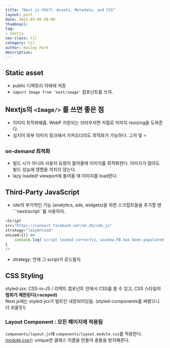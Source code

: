 ```yaml
---
title: "Next.js 써보기: Assets, Metadata, and CSS"
layout: post
date: 2022-03-06 08:00
thumbnail: 
tag:
- nextjs
nav-class: til
category: til
author: Hailey Park
description: 
---
```


## Static asset

- public 디렉토리 아래에 저장
- ```import Image from 'next/image'``` 컴포넌트를 쓰자.

## Nextjs의 ```<Image/>``` 를 쓰면 좋은 점

- 이미지 최적화해줌. WebP 지원되는 브라우저면 저절로 이미지 resizing을 도와준다.
- 심지어 외부 이미지 링크에서 가져오더라도 최적화가 가능하다. 그저 빛 ⭐️

### on-demand 최적화

- 빌드 시가 아니라 사용자 요청이 들어올때 이미지를 최적화한다. 이미지가 많아도 빌드 성능에 영향을 끼치지 않는다.
- lazy loaded! viewport에 들어올 때 이미지를 load한다.

## Third-Party JavaScript

- site의 부가적인 기능 (analytics, ads, widgets)을 위한 스크립트들을 추가할 땐  ```next/script``를 사용하자. 

```js
<Script
src="https://connect.facebook.net/en_US/sdk.js"
strategy="lazyOnload"
onLoad={() =>
    console.log(`script loaded correctly, window.FB has been populated`)
}
/>
```

- strategy: 언제 그 script가 로드될지

## CSS Styling

styled-jsx: CSS-in-JS / 리액트 컴포넌트 안에서 CSS를 쓸 수 있고, CSS 스타일의 **범위가 제한된다(=scoped)**  
Next.js에는 styled-jsx가 빌트인 내장되어있음. (styled-components를 써봤으니 더 쉬울듯!)

### Layout Component : 모든 페이지에 적용됨

`components/layout.js`에 `components/layout.module.css`를 적용한다.  
[module.css](https://nextjs.org/docs/basic-features/built-in-css-support#adding-component-level-css)는 unique한 클래스 이름을 만들어 충돌을 방지해준다.